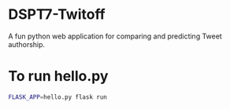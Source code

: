 # DSPT7-Twitoff
A fun python web application for comparing and predicting Tweet authorship.

# To run hello.py
```sh
FLASK_APP=hello.py flask run
```
